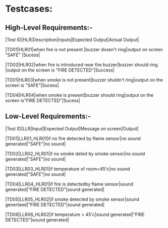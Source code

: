 # Testcases:

## High-Level Requirements:-

|Test ID|HLR|Description|Inputs|Expected Output|Actual Output|

|TD01|HLR01|when fire is not present               |buzzer dosen't ring|output on screen "SAFE"                |Sucess|

|TD02|HLR02|when fire is introduced near the buzzer|buzzer should ring |output on the screen is "FIRE DETECTED"|Success|

|TD01|HLR03|when smoke is not present|buzzer shuldn't ring|output on the screen is "SAFE"|Sucess|

|TD04|HLR04|when smoke is present|buzzer should ring|output on the screen is"FIRE DETECTED"|Sucess|

## Low-Level Requirements:-

|Test ID|LLR|Input|Expected Output|Message on screen|Output|

|TD01|LLR01_HLR01|if no fire detected by flame sensor|no sound generated|"SAFE"|no sound|

|TD02|LLR02_HLR01|if no smoke deted by smoke sensor|no sound generated|"SAFE"|no sound|

|TD03|LLR03_HLR01|if temperature of room<45'c|no sound generated|"SAFE"|no sound|

|TD04|LLR04_HLR01|if fire is detectedby flame sensor|sound generated|"FIRE DETECTED"|sound generated|

|TD05|LLR05_HLR02|if smoke detected by smoke sensor|sound genertaed|"FIRE DETECTED"|sound generated|

|TD06|LLR06_HLR02|if temperature > 45'c|sound generated|"FIRE DETECTED"|sound generated|
